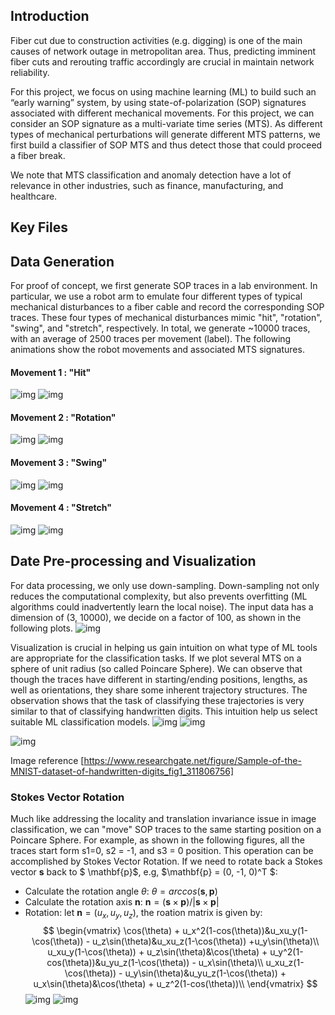 <script src="//yihui.org/js/math-code.js"></script>
<!-- Just one possible MathJax CDN below. You may use others. -->
<script async
  src="//mathjax.rstudio.com/latest/MathJax.js?config=TeX-MML-AM_CHTML">
</script>


## Introduction

Fiber cut due to construction activities (e.g. digging) is one of the main causes of network outage in metropolitan area. Thus, predicting imminent fiber cuts and rerouting traffic accordingly are crucial in maintain network reliability. 

For this project, we focus on using machine learning (ML) to build such an “early warning” system, by using state-of-polarization (SOP) signatures associated with different mechanical movements.  For this project, we can consider an SOP signature as a multi-variate time series (MTS). As different types of mechanical perturbations will generate different MTS patterns, we first build a classifier of SOP MTS and thus detect those that could proceed a fiber break.

We note that MTS classification and anomaly detection have a lot of relevance in other industries, such as finance, manufacturing, and healthcare.
##  Key Files
## Data Generation

For proof of concept, we first generate SOP traces in a lab environment. In particular, we use a robot arm to emulate four different types of typical mechanical disturbances to a fiber cable and record the corresponding SOP traces. These four types of mechanical disturbances mimic "hit", "rotation", "swing", and "stretch",  respectively.  In total, we generate ~10000 traces, with an average of 2500 traces per movement (label). The following animations show the robot movements and associated MTS signatures.

#### Movement 1 : "Hit"
![img](figs/mvt1.gif)  ![img](figs/sop_mvt1.gif)

#### Movement 2 : "Rotation"
![img](figs/mvt2.gif)  ![img](figs/sop_mvt2.gif)

#### Movement 3 : "Swing"
![img](figs/mvt3.gif)  ![img](figs/sop_mvt3.gif)

#### Movement 4 : "Stretch"
![img](figs/mvt4.gif)  ![img](figs/sop_mvt4.gif)


## Date Pre-processing and Visualization

For data processing, we only use down-sampling. Down-sampling not only reduces the computational complexity, but also prevents overfitting (ML algorithms could inadvertently learn the local noise). The input data has a dimension of (3, 10000), we decide on a factor of 100, as shown in the following plots.
![img](figs/down_sampling.png)  
  
Visualization is crucial in helping us gain intuition on what type of ML tools are appropriate for the classification tasks. If we plot several MTS on a sphere of unit radius (so called Poincare Sphere). We can observe that though the traces have different in starting/ending positions, lengths, as well as orientations,  they share some inherent trajectory structures. The observation shows that the task of classifying these trajectories is very similar to that of classifying handwritten digits.  This intuition help us select suitable ML classification models.
![img](figs/4_samples_s1_s2_s3.png)
![img](figs/sphere.png)

![img](figs/handwritten-digits.png)




Image reference [https://www.researchgate.net/figure/Sample-of-the-MNIST-dataset-of-handwritten-digits_fig1_311806756]
### Stokes Vector Rotation
Much like addressing the locality and translation invariance issue in image classification, we can "move" SOP traces to the same starting position on a Poincare Sphere. For example, as shown in the following figures, all the traces start form s1=0, s2 = -1, and s3 = 0 position. This operation can be accomplished by Stokes Vector Rotation.
If we need to rotate back a Stokes vector $\mathbf{s}$ back to $ \mathbf{p}$, e.g, $\mathbf{p} = (0, -1, 0)^T $:
* Calculate the rotation angle $\theta$: $\theta = arccos(\mathbf{s}, \mathbf{p})$
* Calculate the rotation axis $\mathbf{n}$: $\mathbf{n} = (\mathbf{s} \times \mathbf{p})/|\mathbf{s} \times \mathbf{p}|$
* Rotation: let $\mathbf{n} =(u_x, u_y, u_z)$, the roation matrix is given by:
$$
\begin{vmatrix}
\cos(\theta) + u_x^2(1-cos(\theta))&u_xu_y(1-\cos(\theta)) - u_z\sin(\theta)&u_xu_z(1-\cos(\theta)) +u_y\sin(\theta)\\
u_xu_y(1-\cos(\theta)) + u_z\sin(\theta)&\cos(\theta) + u_y^2(1-cos(\theta))&u_yu_z(1-\cos(\theta)) - u_x\sin(\theta)\\
u_xu_z(1-\cos(\theta)) - u_y\sin(\theta)&u_yu_z(1-\cos(\theta)) + u_x\sin(\theta)&\cos(\theta) + u_z^2(1-cos(\theta))\\
\end{vmatrix}
$$
![img](figs/4_samples_s1_s2_s3_rot.png)
![img](figs/sphere_rot.png)
